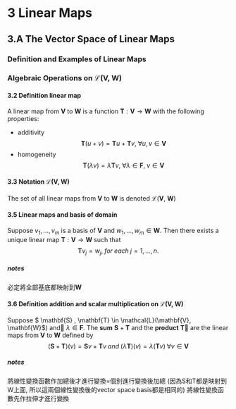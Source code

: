 # 3 Linear Maps

## 3.A The Vector Space of Linear Maps

### Definition and Examples of Linear Maps

### Algebraic Operations on $\mathcal{L}$($\mathbf{V}$, $\mathbf{W}$)


#### 3.2 Definition linear map
A linear map from $\mathbf{V}$ to $\mathbf{W}$ is a function $\mathbf{T} : \mathbf{V} \rightarrow \mathbf{W}$ with the following properties:
- additivity
$$ \mathbf{T}(u+v)=\mathbf{T}u + \mathbf{T}v, \; \forall u,v \in \mathbf{V} $$
- homogeneity
$$ \mathbf{T}(\lambda v)=\lambda\mathbf{T}v, \; \forall \lambda \in \mathbf{F}, \; v \in \mathbf{V} $$


#### 3.3 Notation $\mathcal{L}$($\mathbf{V}$, $\mathbf{W}$)
The set of all linear maps from $\mathbf{V}$ to $\mathbf{W}$ is denoted $\mathcal{L}$($\mathbf{V}$, $\mathbf{W}$)

#### 3.5 Linear maps and basis of domain
Suppose $v_1,...,v_m$ is a basis of $\mathbf{V}$ and $w_1,...,w_m \in \mathbf{W}$. Then there exists a unique linear map $\mathbf{T} : \mathbf{V} \rightarrow \mathbf{W}$ such that
$$ \mathbf{T}v_j=w_j, \; for \; each \; j=1,...,n. $$

##### notes
必定將全部基底都映射到$\mathbf{W}$

#### 3.6 Definition addition and scalar multiplication on $\mathcal{L}$($\mathbf{V}$, $\mathbf{W}$)
Suppose $ \mathbf{S} , \mathbf{T} \in \mathcal{L}(\mathbf{V}, \mathbf{W}$) and $\lambda \in \mathbf{F}$. The **sum** $\mathbf{S} + \mathbf{T}$ and the **product** $\mathbf{T}$ are the linear maps from $\mathbf{V}$ to $\mathbf{W}$ defined by
$$ (\mathbf{S}+\mathbf{T})(v)=\mathbf{S}v + \mathbf{T}v \; and\; (\lambda\mathbf{T})(v)=\lambda(\mathbf{T}v) \; \forall v \in \mathbf{V} $$

##### notes
將線性變換函數作加總後才進行變換=個別進行變換後加總 (因為S和T都是映射到W上面, 所以這兩個線性變換後的vector space basis都是相同的)
將線性變換函數先作拉伸才進行變換
